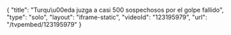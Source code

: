 {
    "title": "Turqu\u00eda juzga a casi 500 sospechosos por el golpe fallido",
    "type": "solo",
    "layout": "iframe-static",
    "videoId": "123195979",
    "url": "\/tvpembed\/123195979"
}